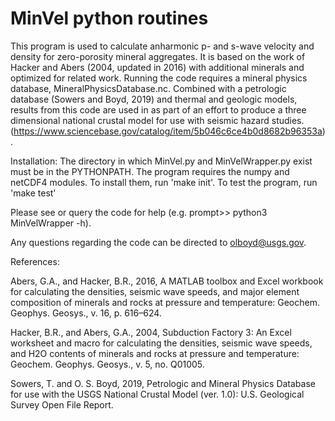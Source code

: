 # MinVel python routines
This program is used to calculate anharmonic p- and s-wave velocity and density for zero-porosity mineral aggregates. It is based on the work of Hacker and Abers (2004, updated in 2016) with additional minerals and optimized for related work. Running the code requires a mineral physics database, MineralPhysicsDatabase.nc. Combined with a petrologic database (Sowers and Boyd, 2019) and thermal and geologic models, results from this code are used in as part of an effort to produce a three dimensional national crustal model for use with seismic hazard studies. (https://www.sciencebase.gov/catalog/item/5b046c6ce4b0d8682b96353a).

Installation:
The directory in which MinVel.py and MinVelWrapper.py exist must be in the PYTHONPATH.
The program requires the numpy and netCDF4 modules. To install them, run 'make init'.
To test the program, run 'make test'

Please see or query the code for help (e.g. prompt>> python3 MinVelWrapper -h).

Any questions regarding the code can be directed to olboyd@usgs.gov.

References:

Abers, G.A., and Hacker, B.R., 2016, A MATLAB toolbox and Excel workbook for calculating the densities, seismic wave speeds, and major element composition of minerals and rocks at pressure and temperature: Geochem. Geophys. Geosys., v. 16, p. 616–624.

Hacker, B.R., and Abers, G.A., 2004, Subduction Factory 3: An Excel worksheet and macro for calculating the densities, seismic wave speeds, and H2O contents of minerals and rocks at pressure and temperature: Geochem. Geophys. Geosys., v. 5, no. Q01005.

Sowers, T. and O. S. Boyd, 2019, Petrologic and Mineral Physics Database for use with the USGS National Crustal Model (ver. 1.0): U.S. Geological Survey Open File Report.
